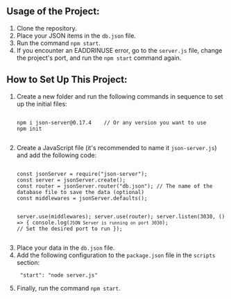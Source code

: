   <h2>Usage of the Project:</h2>
    <ol>
        <li>Clone the repository.</li>
        <li>Place your JSON items in the <code>db.json</code> file.</li>
        <li>Run the command <code>npm start</code>.</li>
        <li>If you encounter an EADDRINUSE error, go to the <code>server.js</code> file, change the project's port, and run the <code>npm start</code> command again.</li>
    </ol>

  <h2>How to Set Up This Project:</h2>
<ol>
        <li>Create a new folder and run the following commands in sequence to set up the initial files:</li>
        <pre><code>
npm i json-server@0.17.4    // Or any version you want to use
npm init
        </code></pre>
        <li>Create a JavaScript file (it's recommended to name it <code>json-server.js</code>) and add the following code:</li>
        <pre><code>
const jsonServer = require("json-server");
const server = jsonServer.create();
const router = jsonServer.router("db.json"); // The name of the database file to save the data (optional)
const middlewares = jsonServer.defaults();

server.use(middlewares);
server.use(router);
server.listen(3030, () => {
    console.log(`JSON Server is running on port 3030`); // Set the desired port to run
});
        </code></pre>
        <li>Place your data in the <code>db.json</code> file.</li>
        <li>Add the following configuration to the <code>package.json</code> file in the <code>scripts</code> section:</li>
        <pre><code>
"start": "node server.js"
        </code></pre>
        <li>Finally, run the command <code>npm start</code>.</li>
    </ol>
